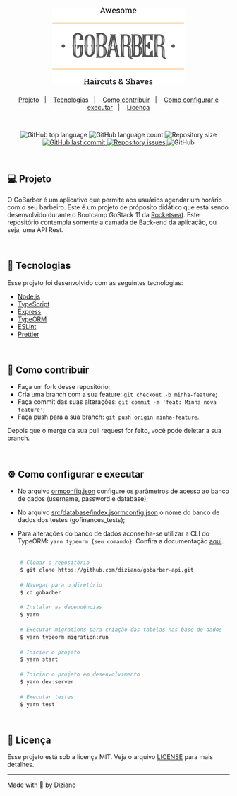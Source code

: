 <h1 align="center">
    <img alt="GoBarber" title="GoBarber" src=".github/logo.svg" width="300px" />
</h1>

<p align="center">
  <a href="#computer-projeto">Projeto</a>&nbsp;&nbsp;&nbsp;|&nbsp;&nbsp;&nbsp;
  <a href="#rocket-tecnologias">Tecnologias</a>&nbsp;&nbsp;&nbsp;|&nbsp;&nbsp;&nbsp;
  <a href="#thinking-como-contribuir">Como contribuir</a>&nbsp;&nbsp;&nbsp;|&nbsp;&nbsp;&nbsp;
  <a href="#gear-como-configurar-e-executar">Como configurar e executar</a>&nbsp;&nbsp;&nbsp;|&nbsp;&nbsp;&nbsp;
  <a href="#memo-licença">Licença</a>
</p>

<br/>

<p align="center">
  <img alt="GitHub top language" src="https://img.shields.io/github/languages/top/Diziano/gobarber-api?style=flat-square">

  <img alt="GitHub language count" src="https://img.shields.io/github/languages/count/Diziano/gobarber-api?style=flat-square">

  <img alt="Repository size" src="https://img.shields.io/github/repo-size/Diziano/gobarber-api?style=flat-square">

  <a href="https://github.com/Diziano/gobarber-api/commits/master">
    <img alt="GitHub last commit" src="https://img.shields.io/github/last-commit/Diziano/gobarber-api?style=flat-square">
  </a>

  <a href="https://github.com/Diziano/gobarber-api/issues">
    <img alt="Repository issues" src="https://img.shields.io/github/issues/Diziano/gobarber-api?style=flat-square">
  </a>

  <img alt="GitHub" src="https://img.shields.io/github/license/Diziano/gobarber-api?style=flat-square">
</p>

<br/>

## :computer: Projeto
O GoBarber é um aplicativo que permite aos usuários agendar um horário com o seu barbeiro.
Este é um projeto de próposito didático que está sendo desenvolvido durante o Bootcamp GoStack 11 da [Rocketseat](https://rocketseat.com.br/). Este repositório contempla somente a camada de Back-end da aplicação, ou seja, uma API Rest.

<br/>

## :rocket: Tecnologias
Esse projeto foi desenvolvido com as seguintes tecnologias:

- [Node.js](https://nodejs.org/en)
- [TypeScript](https://github.com/microsoft/TypeScript)
- [Express](https://github.com/expressjs/express)
- [TypeORM](https://github.com/typeorm/typeorm)
- [ESLint](https://github.com/eslint/eslint)
- [Prettier](https://github.com/prettier/prettier)

<br/>

## :thinking: Como contribuir

- Faça um fork desse repositório;
- Cria uma branch com a sua feature: `git checkout -b minha-feature`;
- Faça commit das suas alterações: `git commit -m 'feat: Minha nova feature'`;
- Faça push para a sua branch: `git push origin minha-feature`.

Depois que o merge da sua pull request for feito, você pode deletar a sua branch.

<br/>

## :gear: Como configurar e executar

- No arquivo [ormconfig.json](ormconfig.json) configure os parâmetros de acesso ao banco de dados (username, password e database);

- No arquivo [src/database/index.jsormconfig.json](src/database/index.jsormconfig.json) o nome do banco de dados dos testes (gofinances_tests);

- Para alterações do banco de dados aconselha-se utilizar a CLI do TypeORM: <code>yarn typeorm {seu comando}</code>. Confira a documentação [aqui](https://typeorm.io/).

```bash

    # Clonar o repositório
    $ git clone https://github.com/diziano/gobarber-api.git

    # Navegar para o diretório
    $ cd gobarber

    # Instalar as dependências
    $ yarn

    # Executar migrations para criação das tabelas nas base de dados
    $ yarn typeorm migration:run

    # Iniciar o projeto
    $ yarn start

    # Iniciar o projeto em desenvolvimento
    $ yarn dev:server

    # Executar testes
    $ yarn test
```
<br/>

## :memo: Licença
Esse projeto está sob a licença MIT. Veja o arquivo [LICENSE](LICENSE.md) para mais detalhes.

---

Made with :black_heart: by Diziano
